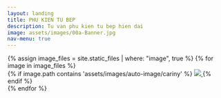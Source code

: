```yaml
---
layout: landing
title: PHU KIEN TU BEP
description: Tu van phu kien tu bep hien dai
image: assets/images/00a-Banner.jpg
nav-menu: true
---
```


<!-- Main -->
<div id="main">

<!-- One -->
<style>
.container-fluid {
    padding-right: 1px;
    padding-left: 1px;
    margin-right: auto;
    margin-left: auto;
}
</style>

<section id="photos">
<div class="container-fluid">
<div class="row-no-gutters">
	{% assign image_files = site.static_files | where: "image", true %}
	{% for image in image_files %}
	<div class="img_wrap">
		{% if image.path contains 'assets/images/auto-image/cariny' %}
		<a href="" class="portfolio-box">
		  <img src="{{site.baseurl}}{{ image.path }}" class="image" >	
		</a>
		{% endif %}
	</div>
   {% endfor %}
</div>
</div>
</div>

<!-- <script src="{{site.baseurl}}/js/photo-grid.js"></script> -->
<script>
function getRandomSize(min, max) {
  return Math.round(Math.random() * (max - min) + min);
}
</script>

</div>